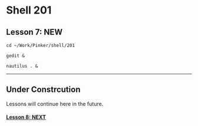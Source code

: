 # Shell 201
## Lesson 7: NEW

`cd ~/Work/Pinker/shell/201`

`gedit &`

`nautilus . &`
___

## Under Constrcution
Lessons will continue here in the future.

#### [Lesson 8: NEXT](https://github.com/inkVerb/pinker/blob/master/201-shell/Lesson-08.md)

